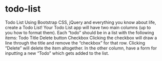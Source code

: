 # todo-list
Todo List  Using Bootstrap CSS, jQuery and everything you know about life, create a Todo List! Your Todo List app will have two main columns (up to you how to format them). Each “todo” should be in a list with the following items: Todo Title Delete button Checkbox  Clicking the checkbox will draw a line through the title and remove the “checkbox” for that row. Clicking “Delete” will delete the item altogether. In the other column, have a form for inputting a new “Todo” which gets added to the list.
